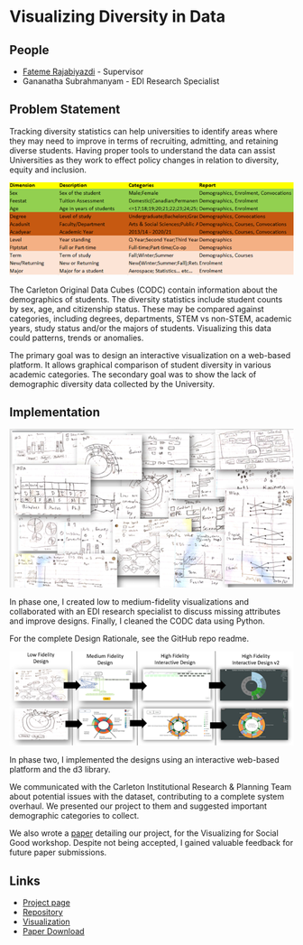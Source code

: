 # Visualizing Diversity in Data

##  People

- [Fateme Rajabiyazdi](https://fatemerajabiyazdi.github.io//) - Supervisor
- Gananatha Subrahmanyam - EDI Research Specialist

##  Problem Statement

Tracking diversity statistics can help universities to identify areas where they may need to improve in terms of recruiting, admitting, and retaining diverse students. Having proper tools to understand the data can assist Universities as they work to effect policy changes in relation to diversity, equity and inclusion.

![Table of Data](projects/visualizing-diversity/table.png)

The Carleton Original Data Cubes (CODC) contain information about the demographics of students. The diversity statistics include student counts by sex, age, and citizenship status. These may be compared against categories, including degrees, departments, STEM vs non-STEM, academic years, study status and/or the majors of students. Visualizing this data could patterns, trends or anomalies.

The primary goal was to design an interactive visualization on a web-based platform. It allows graphical comparison of student diversity in various academic categories. The secondary goal was to show the lack of demographic diversity data collected by the University.

##  Implementation

![Low Fidelity Vizualizations](projects/visualizing-diversity/low_fidelity.png)

In phase one, I created low to medium-fidelity visualizations and collaborated with an EDI research specialist to discuss missing attributes and improve designs. Finally, I cleaned the CODC data using Python.

For the complete Design Rationale, see the GitHub repo readme.

![Development Process](projects/visualizing-diversity/development.png)

In phase two, I implemented the designs using an interactive web-based platform and the d3 library.

We communicated with the Carleton Institutional Research & Planning Team about potential issues with the dataset, contributing to a complete system overhaul. We presented our project to them and suggested important demographic categories to collect.

We also wrote a [paper](projects/visualizing-diversity/EDI_Visualization_Design.pdf) detailing our project, for the Visualizing for Social Good workshop. Despite not being accepted, I gained valuable feedback for future paper submissions.

##  Links

- [Project page](https://kael558.github.io/EDIProjectPage/)
- [Repository](https://github.com/kael558/symmetrical-dollop)
- [Visualization](https://kael558.github.io/symmetrical-dollop/)
- [Paper Download](projects/visualizing-diversity/EDI_Visualization_Design.pdf)
